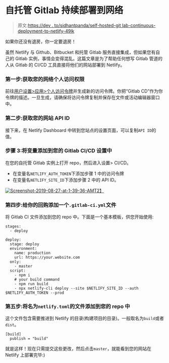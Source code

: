 # 自托管 Gitlab 持续部署到网络

> 原文:[https://dev . to/sidhantpanda/self-hosted-git lab-continuous-deployment-to-netlify-49lk](https://dev.to/sidhantpanda/self-hosted-gitlab-continuous-deployment-to-netlify-49lk)

如果你还没有退房，你一定要退房！

虽然 Netlify 与 Github、Bitbucket 和托管 Gitlab 服务直接集成，但如果您有自己的 Gitlab 实例，事情会变得混乱。这篇文章是为了帮助任何想写 Gitlab 管道的人从 Gitlab 的 CI/CD 工具直接将他们的网站部署到 Netlify。

### 第一步:获取您的网络个人访问权限

前往[用户设置>应用>个人访问令牌](https://app.netlify.com/user/applications#personal-access-tokens)并生成新的访问令牌。你把“Gitlab CD”作为你令牌的描述。一旦生成，请确保将访问令牌复制并保存在文件或活动编辑器窗口中。

### [](#step-2-get-your-netlify-site-api-id)第二步:获取您的网站 API ID

接下来，在 Netlify Dashboard 中转到您站点的设置页面，可以复制`API ID`的值。

### [](#step-3-add-the-variables-to-your-gitlab-cicd-settings)步骤 3:将变量添加到您的 Gitlab CI/CD 设置中

在您的自托管 Gitlab 实例上打开 repo，然后进入设置> CI/CD。

*   在变量名`NETLIFY_AUTH_TOKEN`下添加步骤 1 中的访问令牌
*   在变量名`NETLIFY_SITE_ID`下添加步骤 2 中的 API ID。

[![Screenshot-2019-08-27-at-1-39-36-AM](../Images/859bf263cf5d0131b873f121d1cf9b2f.png)T2】](https://res.cloudinary.com/practicaldev/image/fetch/s--HBD2LVFj--/c_limit%2Cf_auto%2Cfl_progressive%2Cq_auto%2Cw_880/https://i.ibb.co/WBL0zsb/Screenshot-2019-08-27-at-1-39-36-AM.png)

### [](#step-4-add-a-raw-gitlabciyml-endraw-file-to-your-repo)第四步:给你的回购添加一个`.gitlab-ci.yml`文件

将 Gitlab CI 文件添加到您的 repo 中。下面是一个基本模板，供您开始使用:

```
stages:
  - deploy

deploy:
  stage: deploy
  environment:
    name: production
    url: https://your.website.com
  only:
    - master
  script:
    - npm i
    # your build command
    - npm run build
    - npx netlify-cli deploy --site $NETLIFY_SITE_ID --auth $NETLIFY_AUTH_TOKEN --prod 
```

### [](#step-5-add-a-file-named-raw-netlifytoml-endraw-to-your-repo)第五步:将名为`netlify.toml`的文件添加到您的 repo 中

这个文件包含需要推进到 Netlify 的目录(构建项目的目录)。一般取名为`build`或者`dist`。

```
[build]
  publish = "build" 
```

就是这样！现在只需提交这些更改，然后点击`master`，就能看到您的网站在 Netlify 上部署完毕:)